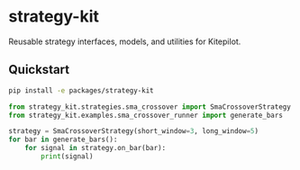 # strategy-kit

Reusable strategy interfaces, models, and utilities for Kitepilot.

## Quickstart

```bash
pip install -e packages/strategy-kit
```

```python
from strategy_kit.strategies.sma_crossover import SmaCrossoverStrategy
from strategy_kit.examples.sma_crossover_runner import generate_bars

strategy = SmaCrossoverStrategy(short_window=3, long_window=5)
for bar in generate_bars():
    for signal in strategy.on_bar(bar):
        print(signal)
```
